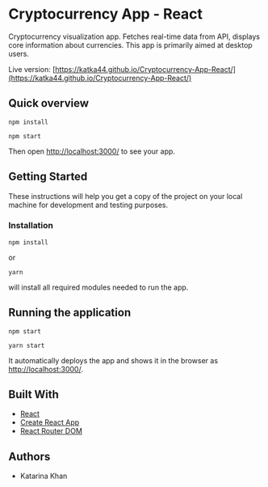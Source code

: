 # Cryptocurrency App - React

Cryptocurrency visualization app. Fetches real-time data from API, displays core information about currencies. This app is primarily aimed at desktop users.

Live version: [https://katka44.github.io/Cryptocurrency-App-React/](https://katka44.github.io/Cryptocurrency-App-React/)

## Quick overview

```
npm install

npm start
```

Then open [http://localhost:3000/](http://localhost:3000/) to see your app.

## Getting Started

These instructions will help you get a copy of the project on your local machine for development and testing purposes.

### Installation

```
npm install
```
or

```
yarn
```

will install all required modules needed to run the app.

## Running the application

```
npm start

yarn start
```

It automatically deploys the app and shows it in the browser as [http://localhost:3000/](http://localhost:3000/).

## Built With

- [React](https://reactjs.org/)
- [Create React App](https://github.com/facebook/create-react-app/blob/master/README.md#getting-started)
- [React Router DOM](https://www.npmjs.com/package/react-router-dom)

## Authors

- Katarina Khan